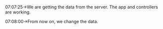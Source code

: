 07:07:25->We are getting the data from the server. The app and controllers are working.

07:08:00->From now on, we change the data.